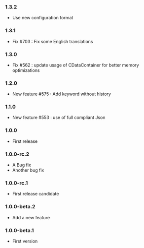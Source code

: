 ### 1.3.2
* Use new configuration format

### 1.3.1
* Fix #703 : Fix some English translations

### 1.3.0
* Fix #562 : update usage of CDataContainer for better memory optimizations

### 1.2.0
* New feature #575 : Add keyword without history

### 1.1.0
* New feature #553 : use of full compliant Json

### 1.0.0
* First release

### 1.0.0-rc.2
* A Bug fix
* Another bug fix

### 1.0.0-rc.1
* First release candidate

### 1.0.0-beta.2
* Add a new feature

### 1.0.0-beta.1
* First version

